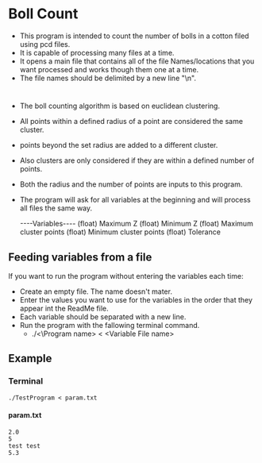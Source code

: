 ﻿
# Boll Count

* This program is intended to count the number of bolls in a cotton filed using pcd files.
* It is capable of processing many files at a time. 
* It opens a main file that contains all of the file Names/locations that you want processed and works though them one at a time.
* The file names should be delimited by a new line "\n".

#

* The boll counting algorithm is based on euclidean clustering.
* All points within a defined radius of a point are considered the same cluster.
* points beyond the set radius are added to a different cluster.
* Also clusters are only considered if they are within a defined number of points.
* Both the radius and the number of points are inputs to this program.
* The program will ask for all variables at the beginning and will process all files the same way.

    ----Variables----
    (float) Maximum Z
    (float) Minimum Z
    (float) Maximum cluster points
    (float) Minimum cluster points
    (float) Tolerance

## Feeding variables from a file

If you want to run the program without entering the variables each time:

* Create an empty file. The name doesn't mater.
* Enter the values you want to use for the variables in the order that they appear int the ReadMe file.
* Each variable should be separated with a new line.
* Run the program with the fallowing terminal command.
  * ./<\Program name> < \<Variable File name>
  
## Example

### Terminal

    ./TestProgram < param.txt

#### param.txt

    2.0
    5
    test test
    5.3
